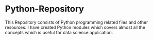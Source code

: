 # Python-Repository 
This Repository consists of Python programming related files and other resources. 
I have created Python modules which covers almost all the concepts which is useful for data science application.
